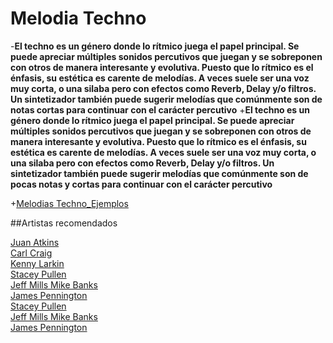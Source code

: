  # Melodia Techno
 
 
 
-**El techno es un género donde lo rítmico juega el papel principal. Se puede apreciar múltiples sonidos percutivos que juegan y se sobreponen con otros de manera interesante y evolutiva. Puesto que lo rítmico es el énfasis, su estética es carente de melodías. A veces suele ser una voz muy corta, o una silaba pero con efectos como Reverb, Delay y/o filtros. Un sintetizador también puede sugerir melodías que comúnmente son de notas cortas para continuar con el carácter percutivo**
+**El techno es un género donde lo rítmico juega el papel principal. Se puede apreciar múltiples sonidos percutivos que juegan y se sobreponen con otros de manera interesante y evolutiva. Puesto que lo rítmico es el énfasis, su estética es carente de melodías. A veces suele ser una voz muy corta, o una silaba pero con efectos como Reverb, Delay y/o filtros. Un sintetizador también puede sugerir melodías que comúnmente son de pocas notas y cortas para continuar con el carácter percutivo**



+[Melodias Techno_Ejemplos](http://picosong.com/f2pZ)



##Artistas recomendados

[Juan Atkins](https://www.youtube.com/watch?v=EeiSjr6MNFs&list=PLwsa379yA2I9ih8Fvm32seB5Y9BpjntJG)   
[Carl Craig](https://www.youtube.com/watch?v=p19lWEMVDAw)   
[Kenny Larkin](https://www.youtube.com/watch?v=1-QHVZb1LTo&list=PLUdmMccuxH2EgWuyRe7l9qnBsditxdiOI)   
[Stacey Pullen]()  
[Jeff Mills Mike Banks]()   
[James Pennington]()   
[Stacey Pullen](https://www.youtube.com/watch?v=axGVliWQqAQ&list=PL624D35A96610DD32)  
[Jeff Mills Mike Banks](https://www.youtube.com/watch?v=W-zeCs5dbLk&list=PL8k5aIuBjq3sO6ZuHcxMObq1aLBCTO1ho)  
[James Pennington](https://www.youtube.com/watch?v=AlTZN0ogCNc&list=PLizkWAwSz17iHyU8rPgSl7rfKaNtr2tVx)   








